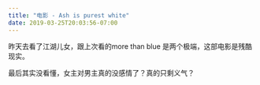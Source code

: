 ```yaml
---
title: "电影 - Ash is purest white"
date: 2019-03-25T20:03:56-07:00
---
```


昨天去看了江湖儿女，跟上次看的more than blue 是两个极端，这部电影是残酷现实。

最后其实没看懂，女主对男主真的没感情了？真的只剩义气？

